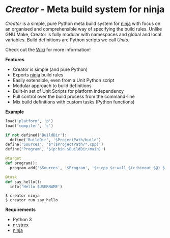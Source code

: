 *Creator* - Meta build system for ninja
=======================================

*Creator* is a simple, pure Python meta build system for [ninja][] with focus on an organised and comprehensible way of specifying the build rules. Unlike GNU Make, Creator is fully modular with namespaces and global and local variables. Build definitions are Python scripts we call *Units*.

Check out the [Wiki][] for more information!

__Features__

- Creator is simple (and pure Python)
- Exports [ninja][] build rules 
- Easily extensible, even from a Unit Python script
- Modular approach to build definitions
- Built-in set of Unit Scripts for platform independency
- Full control over the build process from the command-line
- Mix build definitions with custom tasks (Python functions)

__Example__

```python
load('platform', 'p')
load('compiler', 'c')

if not defined('BuildDir'):
  define('BuildDir', '$ProjectPath/build')
define('Sources', '$*($ProjectPath/*.cpp)')
define('Program', '$(p:bin $BuildDir/main)')

@target
def program():
  program.add('$Sources', '$Program', '$c:cpp $c:wall $(c:binout $@) $!<')

@task
def say_hello():
  info('Hello $USERNAME')
```

```
$ creator ninja
$ creator run say_hello
```

__Requirements__

- Python 3
- [nr.strex][]
- [ninja][]

[ninja]: https://github.com/martine/ninja
[nr.strex]: https://github.com/NiklasRosenstein/nr.strex
[Wiki]: https://github.com/creator-build/creator/wiki

